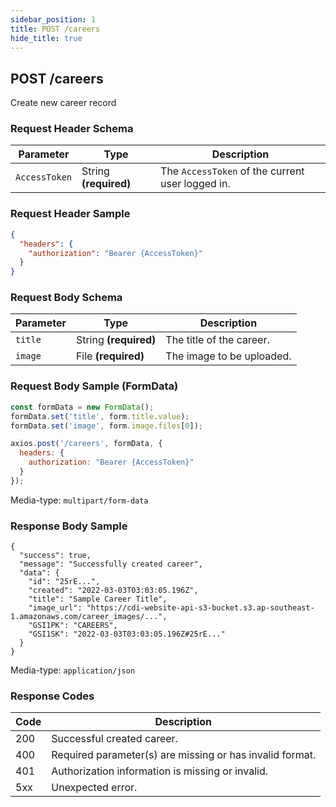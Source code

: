 ```yaml
---
sidebar_position: 1
title: POST /careers
hide_title: true
---
```


## POST /careers
Create new career record

### Request Header Schema
| Parameter     | Type                  | Description                                       |
| ------------  | --------------------- | ------------------------------------------------  |
| `AccessToken` | String **(required)** | The `AccessToken` of the current user logged in.  |

### Request Header Sample
```json
{
  "headers": {
    "authorization": "Bearer {AccessToken}"
  }
}
```

### Request Body Schema
| Parameter   | Type                    | Description                 |
| ---------   | -------                 | -----------                 |
| `title`     | String **(required)**   | The title of the career.    |
| `image`     | File **(required)**     | The image to be uploaded.   |

### Request Body Sample (FormData)
```JavaScript
const formData = new FormData();
formData.set('title', form.title.value);
formData.set('image', form.image.files[0]);

axios.post('/careers', formData, {
  headers: {
    authorization: "Bearer {AccessToken}"
  }
});
```
Media-type: `multipart/form-data`

### Response Body Sample
```
{
  "success": true,
  "message": "Successfully created career",
  "data": {
    "id": "25rE...",
    "created": "2022-03-03T03:03:05.196Z",
    "title": "Sample Career Title",
    "image_url": "https://cdi-website-api-s3-bucket.s3.ap-southeast-1.amazonaws.com/career_images/...",
    "GSI1PK": "CAREERS",
    "GSI1SK": "2022-03-03T03:03:05.196Z#25rE..."
  }
}
```
Media-type: `application/json`

### Response Codes
| Code  | Description                                               |
| ----  | -----------                                               |
| 200   | Successful created career.                                |
| 400   | Required parameter(s) are missing or has invalid format.  |
| 401   | Authorization information is missing or invalid.          | 
| 5xx   | Unexpected error.                                         |
